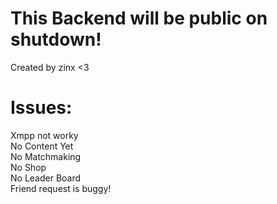 # This Backend will be public on shutdown!<br>

Created by zinx <3

# Issues:
Xmpp not worky <br>
No Content Yet <br>
No Matchmaking <br>
No Shop <br>
No Leader Board <br>
Friend request is buggy! <br>
